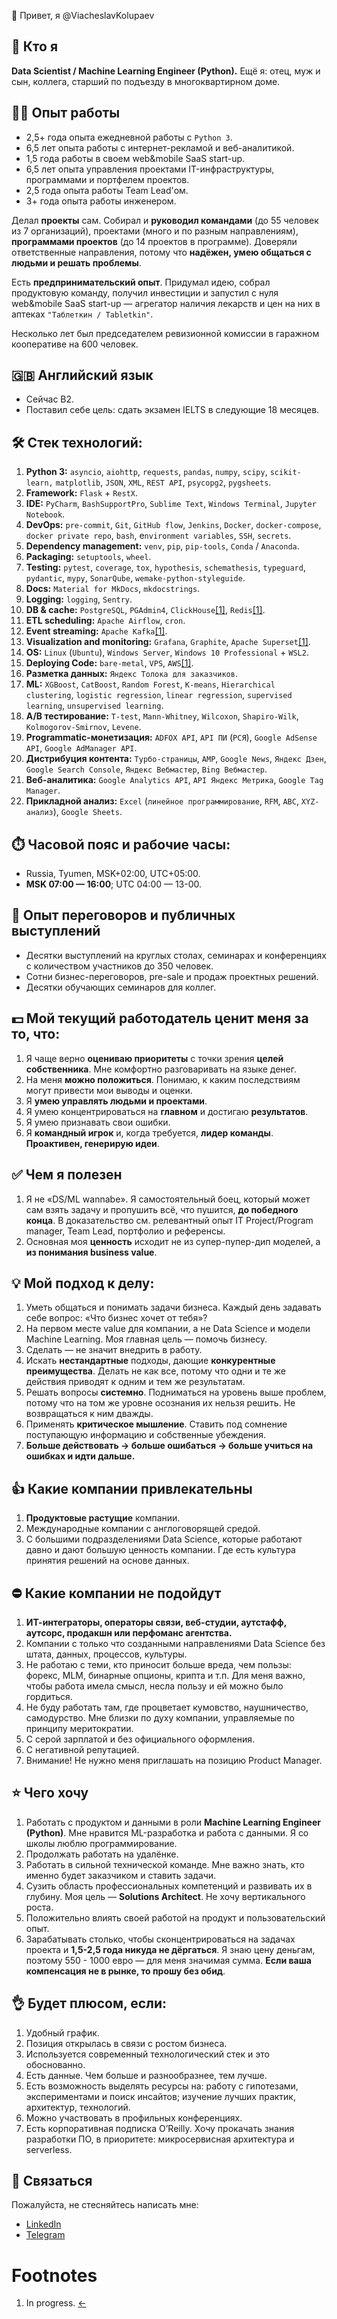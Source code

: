 👋 Привет, я @ViacheslavKolupaev

## 🧔 Кто я

**Data Scientist / Machine Learning Engineer (Python).** Ещё я: отец, муж и сын, коллега, старший по подъезду в многоквартирном доме. 

## 👨‍💻 Опыт работы
- 2,5+ года опыта ежедневной работы с `Python 3`.
- 6,5 лет опыта работы с интернет-рекламой и веб-аналитикой.
- 1,5 года работы в своем web&mobile SaaS start-up.
- 6,5 лет опыта управления проектами IT-инфраструктуры, программами и портфелем проектов.
- 2,5 года опыта работы Team Lead'ом.
- 3+ года опыта работы инженером.

Делал **проекты** сам. Собирал и **руководил командами** (до 55 человек из 7 организаций), проектами (много и по разным направлениям), **программами проектов** (до 14 проектов в программе). Доверяли ответственные направления, потому что **надёжен, умею общаться с людьми и решать проблемы**.

Есть **предпринимательский опыт**. Придумал идею, собрал продуктовую команду, получил инвестиции и запустил с нуля web&mobile SaaS start-up — агрегатор наличия лекарств и цен на них в аптеках `"Таблеткин / Tabletkin"`.

Несколько лет был председателем ревизионной комиссии в гаражном кооперативе на 600 человек.

## 🇬🇧 Английский язык
- Сейчас B2.
- Поставил себе цель: сдать экзамен IELTS в следующие 18 месяцев.

## 🛠️ Стек технологий:
1. **Python 3:** `asyncio`, `aiohttp`, `requests`, `pandas`, `numpy`, `scipy`, `scikit-learn,` `matplotlib`, `JSON`, `XML`, `REST API`, `psycopg2`, `pygsheets`.
2. **Framework:** `Flask` + `RestX`.
3. **IDE:** `PyCharm`, `BashSupportPro`, `Sublime Text`, `Windows Terminal`, `Jupyter Notebook`.
4. **DevOps:** `pre-commit`, `Git`, `GitHub flow`, `Jenkins`, `Docker`, `docker-compose`, `docker private repo`, `bash`, e`nvironment variables`, `SSH`, `secrets`.
5. **Dependency management:** `venv`, `pip`, `pip-tools`, `Conda` / `Anaconda`.
6. **Packaging:** `setuptools`, `wheel`.
7. **Testing:** `pytest`, `coverage`, `tox`, `hypothesis`, `schemathesis`, `typeguard`, `pydantic`, `mypy`, `SonarQube`, `wemake-python-styleguide`.
8. **Docs:** `Material for MkDocs`, `mkdocstrings`.
9. **Logging:** `logging`, `Sentry`.
10. **DB & cache:** `PostgreSQL`, `PGAdmin4`, `ClickHouse`<span id="a1">[[1]](#f1)</span>, `Redis`<span id="a1">[[1]](#f1)</span>.
11. **ETL scheduling:** `Apache Airflow`, `cron`.
12. **Event streaming:** `Apache Kafka`<span id="a1">[[1]](#f1)</span>.
14. **Visualization and monitoring:** `Grafana`, `Graphite`, `Apache Superset`<span id="a1">[[1]](#f1)</span>.
15. **OS:** `Linux` (`Ubuntu`), `Windows Server`, `Windows 10 Professional` + `WSL2`.
16. **Deploying Code:** `bare-metal`, `VPS`, `AWS`<span id="a1">[[1]](#f1)</span>.
17. **Разметка данных:** `Яндекс Толока для заказчиков`.
18. **ML:** `XGBoost`, `CatBoost`, `Random Forest`, `K-means`, `Hierarchical clustering`, `logistic regression`, `linear regression`, `supervised learning`, `unsupervised learning`.
19. **A/B тестирование:** `T-test`, `Mann-Whitney`, `Wilcoxon`, `Shapiro-Wilk`, `Kolmogorov-Smirnov`, `Levene`.
20. **Programmatic-монетизация:** `ADFOX API`, `API ПИ` (`РСЯ`), `Google AdSense API`, `Google AdManager API`.
21. **Дистрибуция контента:** `Турбо-страницы`, `AMP`, `Google News`, `Яндекс Дзен`, `Google Search Console`, `Яндекс Вебмастер`, `Bing Вебмастер`.
22. **Веб-аналитика:** `Google Analytics API`, `API Яндекс Метрика`, `Google Tag Manager`.
23. **Прикладной анализ:** `Excel` (`линейное программирование`, `RFM`, `ABC`, `XYZ-анализ`), `Google Sheets`.

## ⏱️ Часовой пояс и рабочие часы:
- Russia, Tyumen, MSK+02:00, UTC+05:00.
- **MSK 07:00 — 16:00**; UTC 04:00 — 13-00.

## 🎤 Опыт переговоров и публичных выступлений
- Десятки выступлений на круглых столах, семинарах и конференциях с количеством участников до 350 человек.
- Сотни бизнес-переговоров, pre-sale и продаж проектных решений.
- Десятки обучающих семинаров для коллег.


## 💵 Мой текущий работодатель ценит меня за то, что:
1. Я чаще верно **оцениваю приоритеты** с точки зрения **целей собственника**. Мне комфортно разговаривать на языке денег.
2. На меня **можно положиться**. Понимаю, к каким последствиям могут привести мои выводы и оценки.
3. Я **умею управлять людьми и проектами**.
4. Я умею концентрироваться на **главном** и достигаю **результатов**.
5. Я умею признавать свои ошибки.
6. Я **командный игрок** и, когда требуется, **лидер команды**. **Проактивен, генерирую идеи**.

## ✅ Чем я полезен
1. Я не «DS/ML wannabe». Я самостоятельный боец, который может сам взять задачу и пропушить всё, что пушится, **до победного конца**. В доказательство см. релевантный опыт IT Project/Program manager, Team Lead, портфолио и референсы.
2. Основная моя **ценность** исходит не из супер-пупер-дип моделей, а **из понимания business value**.


## 💡 Мой подход к делу:

1. Уметь общаться и понимать задачи бизнеса. Каждый день задавать себе вопрос: «Что бизнес хочет от тебя»?
2. На первом месте value для компании, а не Data Science и модели Machine Learning. Моя главная цель — помочь бизнесу.
3. Сделать — не значит внедрить в работу.
4. Искать **нестандартные** подходы, дающие **конкурентные преимущества**. Делать не как все, потому что одни и те же действия приводят к одним и тем же результатам.
5. Решать вопросы **системно**. Подниматься на уровень выше проблем, потому что на том же уровне осознания их нельзя решить. Не возвращаться к ним дважды.
6. Применять **критическое мышление**. Ставить под сомнение поступающую информацию и собственные убеждения.
7. **Больше действовать → больше ошибаться → больше учиться на ошибках и идти дальше.**

## 👍 Какие компании привлекательны
1. **Продуктовые растущие** компании.
2. Международные компании с англоговорящей средой.
3. С большими подразделениями Data Science, которые работают давно и дают большую ценность компании. Где есть культура принятия решений на основе данных.

## ⛔ Какие компании не подойдут
1. **ИТ-интеграторы, операторы связи, веб-студии, аутстафф, аутсорс, продакшн или перфоманс агентства.**
2. Компании с только что созданными направлениями Data Science без штата, данных, процессов, культуры.
3. Не работаю с теми, кто приносит больше вреда, чем пользы: форекс, MLM, бинарные опционы, крипта и т.п. Для меня важно, чтобы работа имела смысл, несла пользу и ей можно было гордиться.
4. Не буду работать там, где процветает кумовство, наушничество, самодурство. Мне близки по духу компании, управляемые по принципу меритократии.
5. С серой зарплатой и без официального оформления.
6. С негативной репутацией.
7. Внимание! Не нужно меня приглашать на позицию Product Manager.

## ⭐️ Чего хочу
1. Работать с продуктом и данными в роли **Machine Learning Engineer (Python)**. Мне нравится ML-разработка и работа с данными. Я со школы люблю программирование.
2. Продолжать работать на удалёнке.
3. Работать в сильной технической команде. Мне важно знать, кто именно будет заказчиком и ставить задачи.
4. Сузить область профессиональных компетенций и развивать их в глубину. Моя цель — **Solutions Architect**. Не хочу вертикального роста.
5. Положительно влиять своей работой на продукт и пользовательский опыт.
6. Зарабатывать столько, чтобы сконцентрироваться на задачах проекта и **1,5-2,5 года никуда не дёргаться**. Я знаю цену деньгам, поэтому 550 - 1000 евро — для меня значимая сумма. **Если ваша компенсация не в рынке, то прошу без обид**.


## 👌 Будет плюсом, если:
1. Удобный график.
2. Позиция открылась в связи с ростом бизнеса.
3. Используется современный технологический стек и это обоснованно.
4. Есть данные. Чем больше и разнообразнее, тем лучше.
5. Есть возможность выделять ресурсы на: работу с гипотезами, экспериментами и поиск инсайтов; изучение лучших практик, архитектур, технологий.
6. Можно участвовать в профильных конференциях.
7. Есть корпоративная подписка O’Reilly. Хочу прокачать знания разработки ПО, в приоритете: микросервисная архитектура и serverless.


## 💬 Связаться
Пожалуйста, не стесняйтесь написать мне:
- [LinkedIn](https://www.linkedin.com/in/vkolupaev/)
- [Telegram](https://t.me/vkolupaev/)

Footnotes
=========

1. <span id="f1"></span> In progress. [←](#a1)

<!---
ViacheslavKolupaev/ViacheslavKolupaev is a ✨ special ✨ repository because its `README.md` (this file) appears on your GitHub profile.
You can click the Preview link to take a look at your changes.
--->

